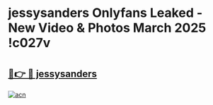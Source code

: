 # jessysanders Onlyfans Leaked - New Video & Photos March 2025 !c027v

# <h2><a href="https://0boidm.iuczelnia.edu.pl?title=jessysanders&ref=c027v">🔗👉 🔴 jessysanders</a></h2>

[![acn](https://github.com/user-attachments/assets/0f9c940e-d8b0-45ae-aac7-cd30a18b3e1c)](https://0boidm.iuczelnia.edu.pl?title=jessysanders&ref=c027v)

